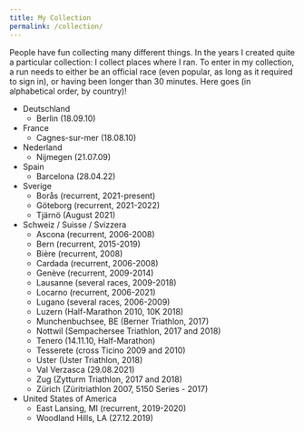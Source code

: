 ```yaml
---
title: My Collection
permalink: /collection/
---
```


People have fun collecting many different things. In the years I created quite a particular collection: I collect places where I ran. To enter in my collection, a run needs to either be an official race (even popular, as long as it required to sign in), or having been longer than 30 minutes. Here goes (in alphabetical order, by country)!

- Deutschland
    - Berlin (18.09.10)
- France
    - Cagnes-sur-mer (18.08.10)
- Nederland
    - Nijmegen (21.07.09)
- Spain
    - Barcelona (28.04.22)
- Sverige
    - Borås (recurrent, 2021-present)
    - Göteborg (recurrent, 2021-2022)
    - Tjärnö (August 2021)
- Schweiz / Suisse / Svizzera
    - Ascona (recurrent, 2006-2008)
    - Bern (recurrent, 2015-2019)
    - Bière (recurrent, 2008)
    - Cardada (recurrent, 2006-2008)
    - Genève (recurrent, 2009-2014)
    - Lausanne (several races, 2009-2018)
    - Locarno (recurrent, 2006-2021)
    - Lugano (several races, 2006-2009)
    - Luzern (Half-Marathon 2010, 10K 2018)
    - Munchenbuchsee, BE (Berner Triathlon, 2017)
    - Nottwil (Sempachersee Triathlon, 2017 and 2018)
    - Tenero (14.11.10, Half-Marathon)
    - Tesserete (cross Ticino 2009 and 2010)
    - Uster (Uster Triathlon, 2018)
    - Val Verzasca (29.08.2021)
    - Zug (Zytturm Triathlon, 2017 and 2018)
    - Zürich (Züritriathlon 2007, 5150 Series - 2017)
- United States of America
    - East Lansing, MI (recurrent, 2019-2020)
    - Woodland Hills, LA (27.12.2019)
